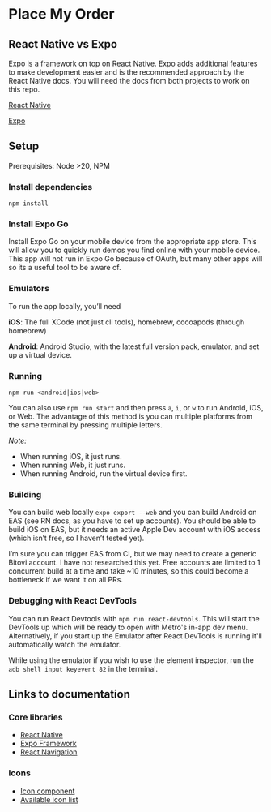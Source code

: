 # Place My Order

## React Native vs Expo

Expo is a framework on top on React Native. Expo adds additional features to make development easier and is the recommended approach by the React Native docs. You will need the docs from both projects to work on this repo.

[React Native](https://reactnative.dev/docs/getting-started)

[Expo](https://docs.expo.dev/tutorial/introduction/)

## Setup

Prerequisites: Node >20, NPM

### Install dependencies

```
npm install
```

### Install Expo Go

Install Expo Go on your mobile device from the appropriate app store. This will allow you to quickly run demos you find online with your mobile device. This app will not run in Expo Go because of OAuth, but many other apps will so its a useful tool to be aware of.

### Emulators

To run the app locally, you’ll need

**iOS**: The full XCode (not just cli tools), homebrew, cocoapods (through homebrew)

**Android**: Android Studio, with the latest full version pack, emulator, and set up a virtual device.

### Running

`npm run <android|ios|web>`

You can also use `npm run start` and then press `a`, `i`, or `w` to run Android, iOS, or Web. The advantage of this method is you can multiple platforms from the same terminal by pressing multiple letters.

*Note:*

- When running iOS, it just runs.
- When running Web, it just runs.
- When running Android, run the virtual device first.

### Building

You can build web locally `expo export --web` and you can build Android on EAS (see RN docs, as you have to set up accounts). You should be able to build iOS on EAS, but it needs an active Apple Dev account with iOS access (which isn’t free, so I haven’t tested yet).

I’m sure you can trigger EAS from CI, but we may need to create a generic Bitovi account. I have not researched this yet. Free accounts are limited to 1 concurrent build at a time and take ~10 minutes, so this could become a bottleneck if we want it on all PRs.

### Debugging with React DevTools

You can run React Devtools with `npm run react-devtools`. This will start the DevTools up which will be ready to open with Metro's in-app dev menu. Alternatively, if you start up the Emulator after React DevTools is running it'll automatically watch the emulator.

While using the emulator if you wish to use the element inspector, run the `adb shell input keyevent 82` in the terminal.


## Links to documentation

### Core libraries

- [React Native](https://reactnative.dev/docs/components-and-apis)
- [Expo Framework](https://docs.expo.dev/)
- [React Navigation](https://reactnavigation.org/docs/7.x/getting-started)

### Icons

- [Icon component](https://docs.expo.dev/guides/icons/)
- [Available icon list](https://ionic.io/ionicons)